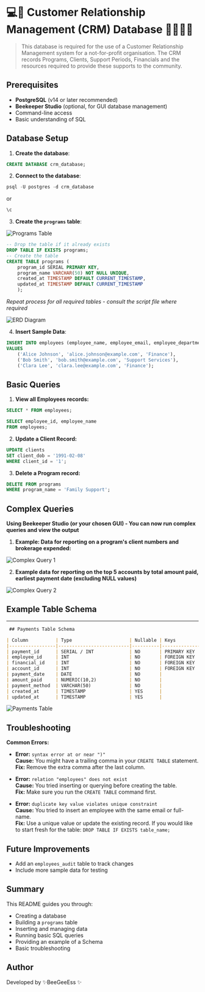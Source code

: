 # 💻📂 Customer Relationship Management (CRM) Database 👨‍👩‍👧‍👦


> This database is required for the use of a Customer Relationship Management system for a not-for-profit organisation. The CRM records Programs, Clients, Support Periods, Financials and the resources required to provide these supports to the community.

## Prerequisites


- **PostgreSQL** (v14 or later recommended)
- **Beekeeper Studio** (optional, for GUI database management)
- Command-line access
- Basic understanding of SQL


## Database Setup

1. **Create the database**:

```sql
CREATE DATABASE crm_database;
```

2. **Connect to the database**:

```sql
psql -U postgres -d crm_database
```
or
```sql
\c
```

3. **Create the `programs` table**:

![Programs Table](./images/programs.png)

```SQL
-- Drop the table if it already exists 
DROP TABLE IF EXISTS programs;  
-- Create the table 
CREATE TABLE programs (
    program_id SERIAL PRIMARY KEY,
    program_name VARCHAR(50) NOT NULL UNIQUE,
    created_at TIMESTAMP DEFAULT CURRENT_TIMESTAMP,
    updated_at TIMESTAMP DEFAULT CURRENT_TIMESTAMP
    );
```

<i> Repeat process for all required tables - consult the script file where required </i>

![ERD Diagram](/images/erd.png)

4. **Insert Sample Data**:

```SQL
INSERT INTO employees (employee_name, employee_email, employee_department)
VALUES
	('Alice Johnson', 'alice.johnson@example.com', 'Finance'),
    ('Bob Smith', 'bob.smith@example.com', 'Support Services'),
    ('Clara Lee', 'clara.lee@example.com', 'Finance');
```


## Basic Queries


1. **View all Employees records:**

```sql
SELECT * FROM employees;
```

```SQL
SELECT employee_id, employee_name
FROM employees;
```

2. **Update a Client Record:**

```SQL
UPDATE clients
SET client_dob = '1991-02-08'
WHERE client_id = '1';
```

3. **Delete a Program record:**

```SQL
DELETE FROM programs
WHERE program_name = 'Family Support';
```


## Complex Queries


**Using Beekeeper Studio (or your chosen GUI) - You can now run complex queries and view the output**

1. **Example: Data for reporting on a program's client numbers and brokerage expended:**

![Complex Query 1](./images/query23.png)

2. **Example data for reporting on the top 5 accounts by total amount paid, earliest payment date (excluding NULL values)**

![Complex Query 2](./images/query24.png)

## Example Table Schema

---

```markdown
 ## Payments Table Schema

| Column          | Type                     | Nullable | Keys               |
|-----------------|--------------------------|----------|--------------------|
| payment_id      | SERIAL / INT             | NO       | PRIMARY KEY        |
| employee_id     | INT                      | NO       | FOREIGN KEY        |
| financial_id    | INT                      | NO       | FOREIGN KEY        |
| account_id      | INT                      | NO       | FOREIGN KEY        |
| payment_date    | DATE                     | NO       |                    |
| amount_paid     | NUMERIC(10,2)            | NO       |                    |
| payment_method  | VARCHAR(50)              | NO       |                    |
| created_at      | TIMESTAMP                | YES      |                    |
| updated_at      | TIMESTAMP                | YES      |                    |

```

![Payments Table](./images/payments.png)


## Troubleshooting


**Common Errors:**

- **Error:** `syntax error at or near ")"`  
  **Cause:** You might have a trailing comma in your `CREATE TABLE` statement.  
  **Fix:** Remove the extra comma after the last column.

- **Error:** `relation "employees" does not exist`  
  **Cause:** You tried inserting or querying before creating the table.  
  **Fix:** Make sure you run the `CREATE TABLE` command first.

- **Error:** `duplicate key value violates unique constraint`  
  **Cause:** You tried to insert an employee with the same email or full-name.  
  **Fix:** Use a unique value or update the existing record. If you would like to start fresh for the table: `DROP TABLE IF EXISTS table_name;`


## Future Improvements


- Add an `employees_audit` table to track changes
- Include more sample data for testing


## Summary


This README guides you through:

- Creating a database
- Building a `programs` table
- Inserting and managing data
- Running basic SQL queries 
- Providing an example of a Schema
- Basic troubleshooting


## Author


Developed by ✨BeeGeeEss ✨
